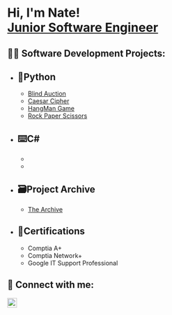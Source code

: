 <h1>Hi, I'm Nate! <br/><a href="https://github.com/NateGariepy">Junior Software Engineer</a></h1>

<h2>👨‍💻 Software Development Projects:</h2>


- <b>🐍Python</b>
  -
  - [Blind Auction](https://replit.com/@n8gariepy/Blind-Auction?v=1)
  - [Caesar Cipher](https://replit.com/@n8gariepy/Caesar-Cipher?v=1)
  - [HangMan Game](https://replit.com/@n8gariepy/Hangman?v=2)
  - [Rock Paper Scissors](https://replit.com/@n8gariepy/RockPaperScissors?v=1)
- <b>⌨️C#</b>
  - 
  - 
  - 
- <b>🗃Project Archive</b>
  - 
  - [The Archive](https://github.com/NateGariepy/ProjectArchive)
- <b>📄Certifications</b>
  -
  - Comptia A+
  - Comptia Network+
  - Google IT Support Professional

<h2> 🤳 Connect with me:</h2>

[<img align="left" alt="nathangariepy | LinkedIn" width="22px" src="https://cdn.jsdelivr.net/npm/simple-icons@v3/icons/linkedin.svg" />][linkedin]



[linkedin]: https://www.linkedin.com/in/nathangariepy/

<!--
**joshmadakor1/joshmadakor1** is a ✨ _special_ ✨ repository because its `README.md` (this file) appears on your GitHub profile.

Here are some ideas to get you started:

- 🔭 I’m currently working on ...
- 🌱 I’m currently learning ...
- 👯 I’m looking to collaborate on ...
- 🤔 I’m looking for help with ...
- 💬 Ask me about ...
- 📫 How to reach me: ...
- 😄 Pronouns: ...
- ⚡ Fun fact: ...
-->
